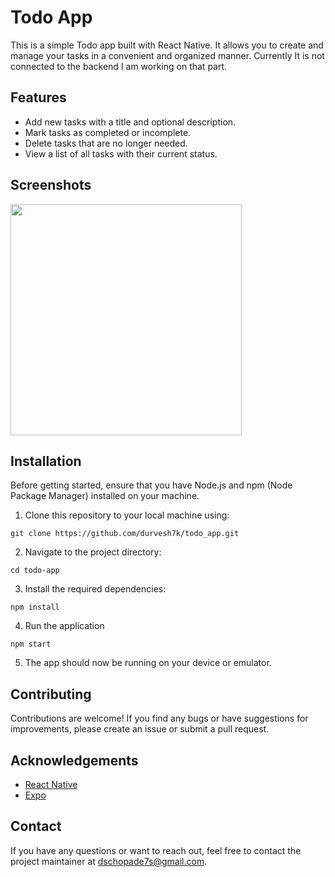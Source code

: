 # Todo App

This is a simple Todo app built with React Native. It allows you to create and manage your tasks in a convenient and organized manner. Currently It is not connected to the backend I am working on that part.

## Features

- Add new tasks with a title and optional description.
- Mark tasks as completed or incomplete.
- Delete tasks that are no longer needed.
- View a list of all tasks with their current status.

## Screenshots

<img src="https://github.com/Durvesh7k/todo_app/assets/113430857/8d85e931-117c-45cb-847f-06434e7450c7" width="370">


## Installation

Before getting started, ensure that you have Node.js and npm (Node Package Manager) installed on your machine.

1. Clone this repository to your local machine using:

```
git clone https://github.com/durvesh7k/todo_app.git
```

2. Navigate to the project directory:

```
cd todo-app

```

3. Install the required dependencies:

```
npm install

```
4. Run the application 
```
npm start

```

5. The app should now be running on your device or emulator.

## Contributing

Contributions are welcome! If you find any bugs or have suggestions for improvements, please create an issue or submit a pull request.


## Acknowledgements

- [React Native](https://reactnative.dev/)
- [Expo](https://expo.dev/)


## Contact

If you have any questions or want to reach out, feel free to contact the project maintainer at [dschopade7s@gmail.com](mailto:dschopade7s@gmail.com).
